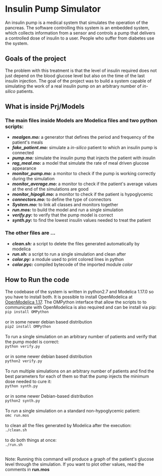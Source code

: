 # Insulin Pump Simulator
<div>An insulin pump is a medical system that simulates the operation of the pancreas. The software controlling this system is an embedded system, which
collects information from a sensor and controls a pump that delivers a controlled dose of insulin to a user. People who suffer from diabetes use the system.</div>

<h2>Goals of the project</h2>
<div>The problem with this treatment is that the level of insulin required does not just depend on the blood glucose level but also on the time of the last insulin injection. The goal of the project was to build a system capable of simulating the work of a real insulin pump on an arbitrary number of <i>in-silico</i> patients.</div>

<h2>What is inside Prj/Models</h2>
<h3>The main files inside Models are Modelica files and two python scripts:</h3> 
<ul>
  <li> <b><i>mealgen.mo:</i></b> a generator that defines the period and frequency of the patient's meals</li>
  <li> <b><i>fake_patient.mo:</i></b> simulate a <i>in-silico</i> patient to which an insulin pump is connected</li>
  <li> <b><i>pump.mo:</i></b> simulate the insulin pump that injects the patient with insulin</li>
  <li> <b><i>rag_meal.mo:</i></b> a model that simulate the rate of meal driven glucose appearance</li>
  <li> <b><i>monitor_pump.mo:</i></b> a monitor to check if the pump is working correctly during the simulation</li>
  <li> <b><i>monitor_average.mo:</i></b> a monitor to check if the patient's average values at the end of the simulations are good</li>
   <li> <b><i>monitor_hipogli.mo:</i></b> a monitor to check if the patient is hypoglycemic</li>
  <li> <b><i>connectors.mo:</i></b> to define the type of connectors </li>
  <li> <b><i>System.mo:</i></b> to link all classes and monitors together</li>
  <li> <b><i>run.mos:</i></b> to build the model and run a single simulation</li>
  <li> <b><i>verify.py:</i></b> to verify that the pump model is correct  </li>
  <li> <b><i>synth.py:</i></b> to find the lowest insulin values needed to treat the patient</li> 
</ul>
<h3>The other files are ...</h3>
<ul>
  <li> <b><i>clean.sh:</i></b> a script to delete the files generated automatically by modelica</li>
  <li> <b><i>run.sh:</i></b> a script to run a single simulation and clean after</li>
  <li> <b><i>color.py:</i></b> a module used to print colored lines in python</li>
  <li> <b><i>color.pyc:</i></b> compiled bytecode of the imported module <i>color</i></li>
</ul>

<h2>How to Run the code</h2>

<div>The codebase of the system is written in python2.7 and Modelica 1.17.0 so you have to install both. It is possible to install OpenModelica at <a href="https://openmodelica.org/">OpenModelica 1.17</a>. 
The OMPython interface that allow the scripts to to communicate with OpenModelica is also required and can be install via pip: </div>
<code>pip install OMPython</code><br>
<br>
<div>or in some newer debian based distribution</div>
<code>pip2 install OMPython</code><br>
<br>

<div>To run a single simulation on an arbitrary number of patients and verify that the pump model is correct:</div> 
<code>python verify.py </code><br>
<br>
<div>or in some newer debian based distribution</div>
<code>python2 verify.py </code><br>
<br>

<div>To run multiple simulations on an arbitrary number of patients and find the best parameters for each of them so that the pump injects the minimum dose needed to cure it:</div> 
<code>python synth.py </code><br>
<br>
<div>or in some newer Debian-based distribution</div>
<code>python2 synth.py </code><br>
<br>

<div>To run a single simulation on a standard non-hypoglycemic patient:</div> 
<code>omc run.mos</code> <br>
<br>
<div> to clean all the files generated by Modelica after the execution:</div>
<code>./clean.sh</code> <br>
<br>
<div> to do both things at once:</div>
<code>./run.sh</code> <br>
<br>

<p>Note: Running this command will produce a graph of the patient's glucose level through the simulation. If you want to plot other values, read the comments in <b>run.mos</b></p>


